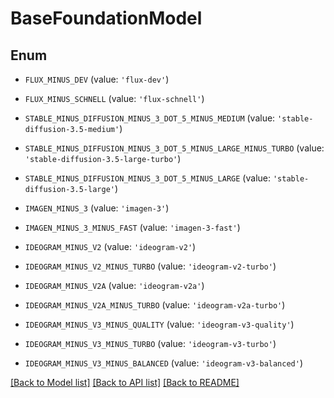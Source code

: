 # BaseFoundationModel


## Enum

* `FLUX_MINUS_DEV` (value: `'flux-dev'`)

* `FLUX_MINUS_SCHNELL` (value: `'flux-schnell'`)

* `STABLE_MINUS_DIFFUSION_MINUS_3_DOT_5_MINUS_MEDIUM` (value: `'stable-diffusion-3.5-medium'`)

* `STABLE_MINUS_DIFFUSION_MINUS_3_DOT_5_MINUS_LARGE_MINUS_TURBO` (value: `'stable-diffusion-3.5-large-turbo'`)

* `STABLE_MINUS_DIFFUSION_MINUS_3_DOT_5_MINUS_LARGE` (value: `'stable-diffusion-3.5-large'`)

* `IMAGEN_MINUS_3` (value: `'imagen-3'`)

* `IMAGEN_MINUS_3_MINUS_FAST` (value: `'imagen-3-fast'`)

* `IDEOGRAM_MINUS_V2` (value: `'ideogram-v2'`)

* `IDEOGRAM_MINUS_V2_MINUS_TURBO` (value: `'ideogram-v2-turbo'`)

* `IDEOGRAM_MINUS_V2A` (value: `'ideogram-v2a'`)

* `IDEOGRAM_MINUS_V2A_MINUS_TURBO` (value: `'ideogram-v2a-turbo'`)

* `IDEOGRAM_MINUS_V3_MINUS_QUALITY` (value: `'ideogram-v3-quality'`)

* `IDEOGRAM_MINUS_V3_MINUS_TURBO` (value: `'ideogram-v3-turbo'`)

* `IDEOGRAM_MINUS_V3_MINUS_BALANCED` (value: `'ideogram-v3-balanced'`)

[[Back to Model list]](../README.md#documentation-for-models) [[Back to API list]](../README.md#documentation-for-api-endpoints) [[Back to README]](../README.md)



